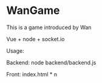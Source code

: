 # WanGame
This is a game introduced by Wan

Vue + node + socket.io

Usage:

Backend: node backend/backend.js

Front: index.html * n
